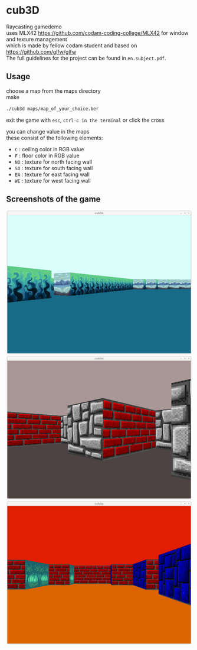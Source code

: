 # cub3D
Raycasting gamedemo \
uses MLX42 https://github.com/codam-coding-college/MLX42 for window and texture management \
which is made by fellow codam student and based on https://github.com/glfw/glfw \
The full guidelines for the project can be found in `en.subject.pdf`.

## Usage
choose a map from the maps directory \
make
```bash
./cub3d maps/map_of_your_choice.ber
```
exit the game with `esc`, `ctrl-c in the terminal` or click the cross

you can change value in the maps \
these consist of the following elements:
- `C` : ceiling color in RGB value
- `F` : floor color in RGB value
- `NO` : texture for north facing wall
- `SO` : texture for south facing wall
- `EA` : texture for east facing wall
- `WE` : texture for west facing wall

## Screenshots of the game
![blue](screenshots/blue.png)
![oldschool](screenshots/oldschool.png)
![red-blue](screenshots/red-blue.png)
